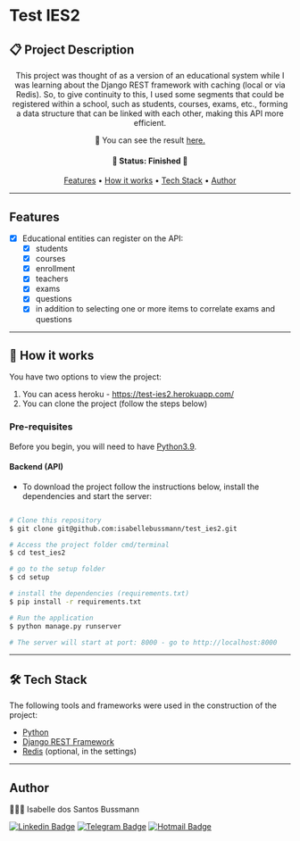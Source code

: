 # Test IES2

## 📋 Project Description
<p align="center">This project was thought of as a version of an educational system while I was learning about the Django REST framework with caching (local or via Redis). So, to give continuity to this, I used some segments that could be registered within a school, such as students, courses, exams, etc., forming a data structure that can be linked with each other, making this API more efficient.</p>
<p align="center">👀 You can see the result <a href="https://test-ies2.herokuapp.com/">here.</a></p>
<h4 align="center">🚧 Status: Finished 🚧</h4>

<p align="center">
 <a href="#features">Features</a> • 
 <a href="#-how-it-works">How it works</a> • 
 <a href="#-tech-stack">Tech Stack</a> • 
 <a href="#author">Author</a> 
</p>

---

## Features

- [x] Educational entities can register on the API:
   - [x] students
   - [x] courses
   - [x] enrollment
   - [x] teachers
   - [x] exams
   - [x] questions
   - [x] in addition to selecting one or more items to correlate exams and questions

---

## 🚀 How it works

You have two options to view the project:
1. You can acess heroku - https://test-ies2.herokuapp.com/
2. You can clone the project (follow the steps below)

### Pre-requisites

Before you begin, you will need to have [Python3.9](https://www.python.org/).

#### Backend (API)

* To download the project follow the instructions below, install the dependencies and start the server:

```bash

# Clone this repository
$ git clone git@github.com:isabellebussmann/test_ies2.git

# Access the project folder cmd/terminal
$ cd test_ies2

# go to the setup folder
$ cd setup

# install the dependencies (requirements.txt)
$ pip install -r requirements.txt

# Run the application
$ python manage.py runserver

# The server will start at port: 8000 - go to http://localhost:8000

```
---

## 🛠 Tech Stack

The following tools and frameworks were used in the construction of the project:
<!--examples-->
- [Python](https://www.python.org/)
- [Django REST Framework](https://www.django-rest-framework.org/)
- [Redis](https://redis.io/) (optional, in the settings)

---

## Author

👩🏻‍💻 Isabelle dos Santos Bussmann

[![Linkedin Badge](https://img.shields.io/badge/-LinkedIn-blue?style=flat-square&logo=Linkedin&logoColor=white&link=https://www.linkedin.com/in/isabelle-bussmann-445b25138/)](https://www.linkedin.com/in/isabelle-bussmann-445b25138/)
[![Telegram Badge](https://img.shields.io/badge/-Telegram-1ca0f1?style=flat-square&labelColor=1ca0f1&logo=telegram&logoColor=white&link=https://t.me/isabellebussmann)](https://t.me/isabellebussmann)
[![Hotmail Badge](https://img.shields.io/badge/-Hotmail-0078D4?style=flat-square&logo=microsoft-outlook&logoColor=white&link=mailto:isabellebussmann@hotmail.com)](mailto:isabellebussmann@hotmail.com)

